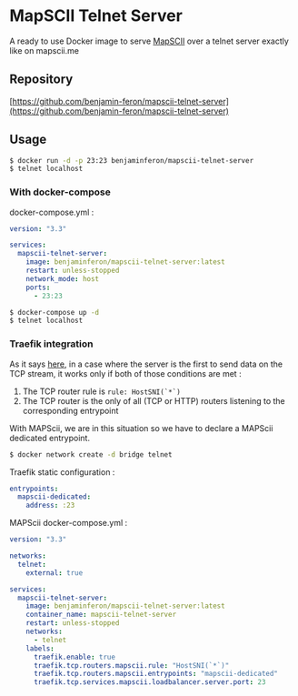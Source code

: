 # MapSCII Telnet Server

A ready to use Docker image to serve [MapSCII](https://github.com/rastapasta/mapscii) over a telnet server exactly like on mapscii.me

## Repository

[https://github.com/benjamin-feron/mapscii-telnet-server](https://github.com/benjamin-feron/mapscii-telnet-server)

## Usage

```sh
$ docker run -d -p 23:23 benjaminferon/mapscii-telnet-server
$ telnet localhost
```

### With docker-compose

docker-compose.yml :
```yml
version: "3.3"

services:
  mapscii-telnet-server:
    image: benjaminferon/mapscii-telnet-server:latest
    restart: unless-stopped
    network_mode: host
    ports:
      - 23:23
```

```sh
$ docker-compose up -d
$ telnet localhost
```

### Traefik integration

As it says [here](https://github.com/traefik/traefik/issues/6838), in a case where the server is the first to send data on the TCP stream,
it works only if both of those conditions are met :
1. The TCP router rule is ```rule: HostSNI(`*`)```
2. The TCP router is the only of all (TCP or HTTP) routers listening to the corresponding entrypoint

With MAPScii, we are in this situation so we have to declare a MAPScii dedicated entrypoint.

```sh
$ docker network create -d bridge telnet
```

Traefik static configuration :
```yml
entrypoints:
  mapscii-dedicated:
    address: :23
```

MAPScii docker-compose.yml :
```yml
version: "3.3"

networks:
  telnet:
    external: true

services:
  mapscii-telnet-server:
    image: benjaminferon/mapscii-telnet-server:latest
    container_name: mapscii-telnet-server
    restart: unless-stopped
    networks:
      - telnet
    labels:
      traefik.enable: true
      traefik.tcp.routers.mapscii.rule: "HostSNI(`*`)"
      traefik.tcp.routers.mapscii.entrypoints: "mapscii-dedicated"
      traefik.tcp.services.mapscii.loadbalancer.server.port: 23
```
